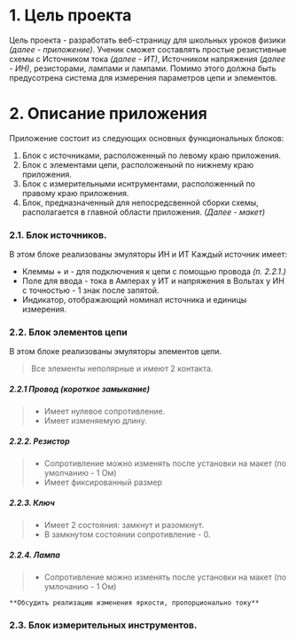 # 1. Цель проекта
Цель проекта - разработать веб-страницу для школьных уроков физики *(далее - приложение)*. Ученик сможет составлять простые резистивные схемы с Источником тока *(далее - ИТ)*, Источником напряжения *(далее - ИН)*, резисторами, лампами и лампами. Помимо этого должна быть предусотрена система для измерения параметров цепи и элементов.

# 2. Описание приложения
Приложение состоит из следующих основных функциональных блоков:
1. Блок с источниками, расположенный по левому краю приложения.
2. Блок с элементами цепи, расположенынй по нижнему краю приложения.
3. Блок с измерительными иснтрументами, расположенный по правому краю приложения.
4. Блок, предназначенный для непосредсвенной сборки схемы, располагается в главной области приложения. *(Далее - макет)*

### 2.1. Блок источников. 
В этом блоке реализованы эмуляторы ИН и ИТ
Каждый источник имеет:
- Клеммы + и - для подключения к цепи с помощью провода *(п. 2.2.1.)*
- Поле для ввода - тока в Амперах у ИТ и напряжения в Вольтах у ИН c точностью - 1 знак после запятой.
- Индикатор, отображающий номинал источника и единицы измерения.

### 2.2. Блок элементов цепи
В этом блоке реализованы эмуляторы элементов цепи.
> Все элементы неполярные и имеют 2 контакта.

#####   2.2.1 Провод (короткое замыкание)
> - Имеет нулевое сопротивление. 
> - Имеет изменяемую длину.

#####   2.2.2. Резистор 
> - Сопротивление можно изменять после установки на макет (по умолчанию - 1 Ом)
> - Имеет фиксированный размер

#####    2.2.3. Ключ
> - Имеет 2 состояния: замкнут и разомкнут.
> - В замкнутом состоянии сопротивление - 0.

#####   2.2.4. Лампа
> - Сопротивление можно изменять после установки на макет (по умлочанию - 1 Ом)

    **Обсудить реализацию изменения яркости, пропорционально току**

### 2.3. Блок измерительных инструментов.

